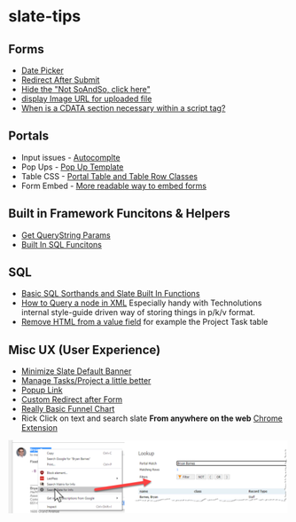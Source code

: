 # slate-tips

## Forms
 * [Date Picker](forms/date-picker.md)
 * [Redirect After Submit](forms/redirect.md)
 * [Hide the "Not SoAndSo, click here"](forms/hide-notpersonoption.md)
 * [display Image URL for uploaded file](materials/displaypreview.md)
 * [When is a CDATA section necessary within a script tag?](https://stackoverflow.com/questions/66837/when-is-a-cdata-section-necessary-within-a-script-tag)

## Portals

 * Input issues - [Autocomplte](portals/autocomplete.md)
 * Pop Ups - [Pop Up Template](portals/pop-up-template.html)
 * Table CSS - [Portal Table and Table Row Classes](https://technolutions.zendesk.com/hc/en-us/articles/360043316291-Portal-Table-and-Table-Row-Classes)
 * Form Embed - [More readable way to embed forms](portals/jquery-form-embed.md)

## Built in Framework Funcitons & Helpers

 * [Get QueryString Params](helpers/querysting.md)
 * [Built In SQL Funcitons](helpers/sqlfunctions.md)
 
## SQL
 * [Basic SQL Sorthands and Slate Built In Functions](sql/slate_sql_functions.md)
 * [How to Query a node in XML](sql/xml.md) Especially handy with Technolutions internal style-guide driven way of storing things in p/k/v format.
 * [Remove HTML from a value field](sql/remove_html.md)  for example the Project Task table
 
## Misc UX (User Experience)
 * [Minimize Slate Default Banner](ux/banner.md)
 * [Manage Tasks/Project a little better](helpful/task-manage.md)
 * [Popup Link](https://raw.githubusercontent.com/lloydlentz/slate-tips/main/misc/pop-up-link.html)
 * [Custom Redirect after Form](forms/redirect.md)
 * [Really Basic Funnel Chart](portals/dataviz-funnel.md)
 * Rick Click on text and search slate **From anywhere on the web** [Chrome Extension](https://chrome.google.com/webstore/detail/right-click-to-search-sla/gknefgbhjgfjflkdpemekfkiplahiffh)
 
 ![Image of Chrome Ex](img/chromeex1.png)
